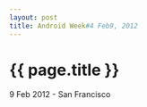 ```yaml
---
layout: post
title: Android Week#4 Feb9, 2012
---
```


{{ page.title }}
================

<p class="meta">9 Feb 2012 - San Francisco</p>














